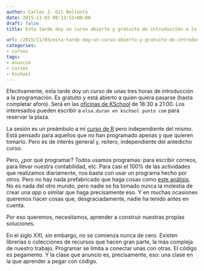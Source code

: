 ```yaml
---
author: Carlos J. Gil Bellosta
date: 2015-11-03 08:13:51+00:00
draft: false
title: Esta tarde doy un curso abierto y gratuito de introducción a la programación

url: /2015/11/03/esta-tarde-doy-un-curso-abierto-y-gratuito-de-introduccion-a-la-programacion/
categories:
- cursos
tags:
- anuncio
- cursos
- kschool
---
```


Efectivamente, esta tarde doy un curso de unas tres horas de introducción a la programación. Es gratuito y está abierto a quien quiera pasarse (hasta completar aforo). Será en las [oficinas de KSchool](https://www.google.es/maps/place/KSchool/) de 18:30 a 21:00. Los interesados pueden escribir a `elsa.duran en kschool punto com` para reservar la plaza.

La sesión es un preámbulo a mi [curso de R](http://kschool.com/cursos/programa-profesional-de-iniciacion-r/) pero independiente del mismo. Está pensado para aquellos que no han programado apenas y que quieren tomarlo. Pero es de interés general y, reitero, independiente del antedicho curso.

Pero, ¿por qué programar? Todos usamos programas: para escribir correos, para llevar nuestra contabilidad, etc. Para casi el 100% de las actividades que realizamos diariamente, nos basta con usar un programa hecho por otros. Pero no hay nada prefabricado que haga cosas como [este análisis](http://www.datanalytics.com/2015/10/09/madrid-decide-propone-vota-etc/). No es nada del otro mundo, pero nadie se ha tomado nunca la molestia de crear una _app_ o similar que haga precisamente eso. Y en muchas ocasiones queremos hacer cosas que, desgraciadamente, nadie ha tenido antes en cuenta.

Por eso queremos, necesitamos, aprender a construir nuestras propias soluciones.

En el siglo XXI, sin embargo, no se comienza nunca de cero. Existen librerías o colecciones de recursos que hacen gran parte, la más compleja de nuestro trabajo. Programar se limita a conectar unas con otras. El código es pegamento. Y la clase que anuncio es, precisamente, eso: una clase en la que aprender a pegar con código.
